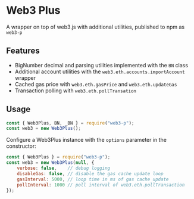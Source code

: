 # Web3 Plus

A wrapper on top of web3.js with additional utilities, published to npm as `web3-p`

## Features
- BigNumber decimal and parsing utilities implemented with the `BN` class
- Additional account utilities with the `web3.eth.accounts.importAccount` wrapper
- Cached gas price with `web3.eth.gasPrice` and `web3.eth.updateGas`
- Transaction polling with `web3.eth.pollTransation`

## Usage

```js
const { Web3Plus, BN, _BN } = require("web3-p");
const web3 = new Web3Plus();
```

Configure a Web3Plus instance with the `options` parameter in the constructor:
```js
const { Web3Plus } = require("web3-p");
const web3 = new Web3Plus(null, {
    verbose: false,    // debug logging
    disableGas: false, // disable the gas cache update loop
    gasInterval: 5000, // loop time in ms of gas cache update
    pollInterval: 1000 // poll interval of web3.eth.pollTransaction
});
```